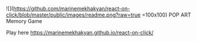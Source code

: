 ![](https://github.com/marinemekhakyan/react-on-click/blob/master/public/images/readme.png?raw=true =100x100)
POP ART Memory Game 

Play here https://marinemekhakyan.github.io/react-on-click/